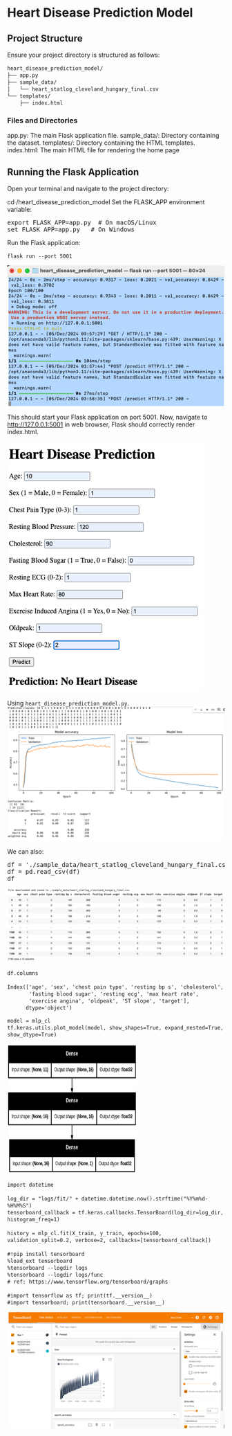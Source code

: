 # Heart Disease Prediction Model
## Project Structure
Ensure your project directory is structured as follows:
```
heart_disease_prediction_model/
├── app.py
├── sample_data/
│   └── heart_statlog_cleveland_hungary_final.csv
└── templates/
    ├── index.html
```
### Files and Directories
app.py: The main Flask application file.
sample_data/: Directory containing the dataset.
templates/: Directory containing the HTML templates.
index.html: The main HTML file for rendering the home page

## Running the Flask Application
Open your terminal and navigate to the project directory:

cd /heart_disease_prediction_model
Set the FLASK_APP environment variable:

<pre>
export FLASK_APP=app.py  # On macOS/Linux
set FLASK_APP=app.py   # On Windows
</pre>

Run the Flask application:
```
flask run --port 5001
```

![terminal_out](terminal_out.png)

This should start your Flask application on port 5001. Now, navigate to http://127.0.0.1:5001 in web browser, Flask should correctly render index.html.

![web_ui](web_ui.png)

Using `heart_disease_prediction_model.py`.
![plots](plots.png)

We can also:
<pre>
df = './sample_data/heart_statlog_cleveland_hungary_final.csv'
df = pd.read_csv(df)
df
</pre>

![csv_view](csv_view.png)

```
df.columns

Index(['age', 'sex', 'chest pain type', 'resting bp s', 'cholesterol',
       'fasting blood sugar', 'resting ecg', 'max heart rate',
       'exercise angina', 'oldpeak', 'ST slope', 'target'],
      dtype='object')
```

```
model = mlp_cl
tf.keras.utils.plot_model(model, show_shapes=True, expand_nested=True, show_dtype=True)
```

<img src="model.png" alt="model" width="300" height="300">

```
import datetime

log_dir = "logs/fit/" + datetime.datetime.now().strftime("%Y%m%d-%H%M%S")
tensorboard_callback = tf.keras.callbacks.TensorBoard(log_dir=log_dir, histogram_freq=1)

history = mlp_cl.fit(X_train, y_train, epochs=100, validation_split=0.2, verbose=2, callbacks=[tensorboard_callback])

#!pip install tensorboard
%load_ext tensorboard
%tensorboard --logdir logs
%tensorboard --logdir logs/func
# ref: https://www.tensorflow.org/tensorboard/graphs

#import tensorflow as tf; print(tf.__version__)
#import tensorboard; print(tensorboard.__version__)
```
![tensorboard](tensorboard.png)

